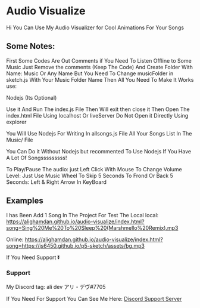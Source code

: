 # Audio Visualize

Hi You Can Use My Audio Visualizer for Cool Animations For Your Songs

## Some Notes:

First Some Codes Are Out Comments if You Need To Listen Offline to Some Music
Just Remove the comments (Keep The Code) And Create Folder With Name: Music
Or Any Name But You Need To Change musicFolder in sketch.js With Your Music Folder Name
Then All You Need To Make It Works use:

Nodejs (Its Optional)

Use it And Run The index.js File Then Will exit then close it Then Open The index.html File
Using localhost Or liveServer Do Not Open it Directly Using explorer

You Will Use Nodejs For Writing In allsongs.js File All Your Songs List In The Music/ File

You Can Do it Without Nodejs but recommented To Use Nodejs If You Have A Lot Of Songsssssssss!

To Play/Pause The audio: just Left Click With Mouse
To Change Volume Level: Just Use Music Wheel
To Skip 5 Seconds To Frond Or Back 5 Seconds: Left & Right Arrow In KeyBoard

## Examples
I has Been Add 1 Song In The Project For Test The Local
local: https://alighamdan.github.io/audio-visualize/index.html?song=Sing%20Me%20To%20Sleep%20(Marshmello%20Remix).mp3

Online: https://alighamdan.github.io/audio-visualize/index.html?song=https://js6450.github.io/p5-sketch/assets/bg.mp3

If You Need Support ⏬

### Support
My Discord tag: ali dev アリ・デヴ#7705

If You Need For Support You Can See Me Here: 
[Discord Support Server](https://discord.gg/CuBnSfaFz3)
